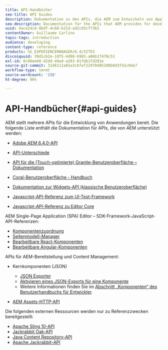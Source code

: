 ```yaml
---
title: API-Handbücher
seo-title: API Guides
description: Dokumentation zu den APIs, die AEM zum Entwickeln von Applikationen bereitstellt
seo-description: Documentation for the APIs that AEM provides for developing applications
uuid: 4ace24c8-8bdf-4c68-b21d-ad2c03cf7362
contentOwner: Guillaume Carlino
topic-tags: introduction
audience: developing
content-type: reference
products: SG_EXPERIENCEMANAGER/6.4/SITES
discoiquuid: 39d1cb2e-18f5-4d08-b983-a06b1f470c51
exl-id: 0c80ee60-d2dd-49ad-a283-81fdb1fd201e
source-git-commit: 31d6111a82a3cbfef22970d05280b0d3fd1c0de7
workflow-type: tm+mt
source-wordcount: '258'
ht-degree: 96%

---
```


# API-Handbücher{#api-guides}

AEM stellt mehrere APIs für die Entwicklung von Anwendungen bereit. Die folgende Liste enthält die Dokumentation für APIs, die von AEM unterstützt werden:

* [Adobe AEM 6.4.0-API](https://helpx.adobe.com/experience-manager/6-4/sites/developing/using/reference-materials/javadoc/index.html)

* [API-Unterschiede](https://helpx.adobe.com/experience-manager/6-4/sites/developing/using/reference-materials/diff-previous/changes.html)

* [API für die (Touch-optimierte) Granite-Benutzeroberfläche – Dokumentation](https://helpx.adobe.com/experience-manager/6-4/sites/developing/using/reference-materials/granite-ui/api/index.html)

* [Coral-Benutzeroberfläche - Handbuch](https://helpx.adobe.com/de/experience-manager/6-4/sites/developing/using/reference-materials/coral-ui/coralui3/index.html)

* [Dokumentation zur Widgets-API (klassische Benutzeroberfläche)](https://helpx.adobe.com/experience-manager/6-4/sites/developing/using/reference-materials/widgets-api/index.html)

* [Javascript-API-Referenz zum UI-Test-Framework](https://helpx.adobe.com/de/experience-manager/6-4/sites/developing/using/reference-materials/test-api/index.html)

* [Javascript-API-Referenz zu Editor Core](https://helpx.adobe.com/de/experience-manager/6-4/sites/developing/using/reference-materials/jsdoc/ui-touch/editor-core/index.html)

AEM Single-Page Application (SPA) Editor – SDK-Framework-JavaScript-API-Referenzen:

* [Komponentenzuordnung](https://www.npmjs.com/package/@adobe/aem-spa-component-mapping)
* [Seitenmodell-Manager](https://www.npmjs.com/package/@adobe/aem-spa-page-model-manager)
* [Bearbeitbare React-Komponenten](https://www.npmjs.com/package/@adobe/aem-react-editable-components)
* [Bearbeitbare Angular-Komponenten](https://www.npmjs.com/package/@adobe/aem-angular-editable-components)

APIs für AEM-Bereitstellung und Content Management:

* Kernkomponenten (JSON)

   * [JSON Exporter](/help/sites-developing/json-exporter.md)
   * [Aktivieren eines JSON-Exports für eine Komponente](/help/sites-developing/json-exporter-components.md)
   * Weitere Informationen finden Sie im [Abschnitt „Komponenten“ des Benutzerhandbuchs für Entwickler](https://helpx.adobe.com/experience-manager/6-4/sites/developing/user-guide.html?topic=/experience-manager/6-4/sites/developing/morehelp/components.ug.js).

* [AEM Assets-HTTP-API](/help/assets/mac-api-assets.md)

Die folgenden externen Ressourcen werden nur zu Referenzzwecken bereitgestellt:

* [Apache Sling 10-API](https://sling.apache.org/apidocs/sling10/)
* [Jackrabbit Oak-API](https://jackrabbit.apache.org/oak/docs/oak_api/overview.html)
* [Java Content Repository-API](https://www.adobe.io/experience-manager/reference-materials/spec/javax.jcr/javadocs/jcr-2.0/index.html)
* [Apache Jackrabbit-API](https://jackrabbit.apache.org/api)
